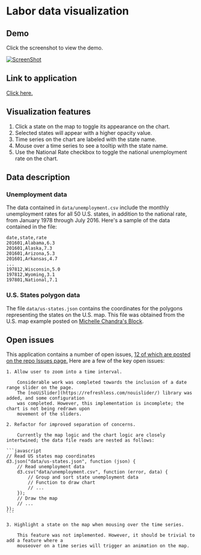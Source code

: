 # Labor data visualization

## Demo

Click the screenshot to view the demo.

[![ScreenShot](https://raw.githubusercontent.com/jsorbo/labor-data-vis/master/media/p1.jeff.sorbo.png)](https://youtu.be/bLNU7d88GBE)

## Link to application

[Click here.](https://jsorbo.github.io)

## Visualization features

1. Click a state on the map to toggle its appearance on the chart.
2. Selected states will appear with a higher opacity value.
3. Time series on the chart are labeled with the state name.
4. Mouse over a time series to see a tooltip with the state name.
5. Use the National Rate checkbox to toggle the national unemployment rate on the chart.

## Data description

### Unemployment data

The data contained in `data/unemployment.csv` include the monthly unemployment rates for all 50
U.S. states, in addition to the national rate, from January 1978 through July 2016. Here's a sample
of the data contained in the file:

```
date,state,rate
201601,Alabama,6.3
201601,Alaska,7.3
201601,Arizona,5.3
201601,Arkansas,4.7
...
197812,Wisconsin,5.0
197812,Wyoming,3.1
197801,National,7.1
```

### U.S. States polygon data

The file `data/us-states.json` contains the coordinates for the polygons representing the states
on the U.S. map. This file was obtained from the U.S. map example posted on [Michelle Chandra's Block](http://bl.ocks.org/michellechandra/0b2ce4923dc9b5809922).

## Open issues

This application contains a number of open issues, [12 of which are posted on the repo Issues page.](https://github.com/jsorbo/jsorbo.github.io/issues) 
Here are a few of the key open issues:

    1. Allow user to zoom into a time interval.

        Considerable work was completed towards the inclusion of a date range slider on the page. 
        The [noUiSlider](https://refreshless.com/nouislider/) library was added, and some configuration 
        was completed. However, this implementation is incomplete; the chart is not being redrawn upon
        movement of the sliders.

    2. Refactor for improved separation of concerns.

        Currently the map logic and the chart logic are closely intertwined; the data file reads are nested as follows:

    ```javascript
    // Read US states map coordinates
    d3.json("data/us-states.json", function (json) {
        // Read unemployment data
        d3.csv("data/unemployment.csv", function (error, data) {
            // Group and sort state unemployment data
            // Function to draw chart
            // ...
        });
        // Draw the map
        // ...
    });
    ```

    3. Highlight a state on the map when mousing over the time series.

        This feature was not implemented. However, it should be trivial to add a feature where a
        mouseover on a time series will trigger an animation on the map.